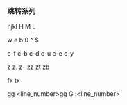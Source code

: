 ### 跳转系列
hjkl
H M L

w e b
0 ^ $

c-f c-b
c-d c-u
c-e c-y

z<enter> z. z-
zz zt zb

fx tx

gg <line_number>gg G :<line_number>
